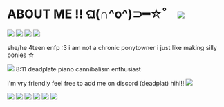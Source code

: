 # ABOUT ME !! ଘ(∩^o^)⊃━☆゜ <img src="https://64.media.tumblr.com/bfffbfe50dfbc0d2f05086c78e3f6b2e/e92e724d08501b36-2c/s75x75_c1/4c8a7746d9b9d19b0ff0c1b70074f0e74ac557e7.gifv">
<img src="https://64.media.tumblr.com/5ab9c24c40477a0f2f7d299b75c5bcc2/5236571abd779e3a-26/s250x400/f9bcb98b6ba1b1ad6ac68d81d300939be7a2ae19.gifv"> <img src="https://files.catbox.moe/co1ise.gif"> <img src="https://wilardo.crd.co/assets/images/gallery19/adc7fb9a.gif?v=7415df4c"> <img src="https://tomomi.neocities.org/blink/36.webp">

she/he 4teen enfp :3 i am not a chronic ponytowner i just like making silly ponies  ☆

 <img src="https://pixels.crd.co/assets/images/gallery34/7ff6f67d.gif?v=7212058b">   8:11 deadplate piano cannibalism enthusiast

 i'm vry friendly feel free to add me on discord (deadplat) hihi!! <img src="https://wilardo.crd.co/assets/images/gallery29/b9f1d4eb.gif?v=7415df4c">

 <img src="https://wilardo.crd.co/assets/images/gallery16/25e00977.png?v=7415df4c"> <img src="https://wilardo.crd.co/assets/images/gallery11/bcfdbc37.png?v=7415df4c"> <img src="https://wilardo.crd.co/assets/images/gallery13/e3101c12.gif?v=7415df4c"> <img src="https://supplies.ju.mp/assets/images/gallery09/fc6104f9.png?v=6a50b904"> <img src="https://64.media.tumblr.com/932577227e5dcc9a95259b8b987b992a/5c6d0503478f53e1-b3/s100x200/01f93029a46559b84407fd3fec303e58667cc33c.png"> <img src="https://64.media.tumblr.com/143313bd32d2771ff1f5f5fabe6019a3/34877d2af2d0b65c-35/s100x200/53738608c58e1f9987286d2f8a84e20957249e19.png">
 
